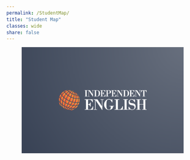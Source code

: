 ```yaml
---
permalink: /StudentMap/
title: "Student Map"
classes: wide
share: false
---
```

<figure>
    <a><img src="/assets/images/logo.png"></a>
</figure>
